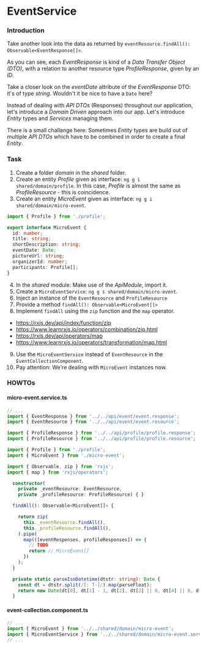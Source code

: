 EventService
============

### Introduction

Take another look into the data as returned by `eventResource.findAll(): Observable<EventResponse[]>`.

As you can see, each _EventResponse_ is kind of a _Data Transfer Object (DTO)_, with a relation to another resource type _ProfileResponse_, given by an _ID_.

Take a closer look on the _eventDate_ attribute of the _EventResponse_ DTO: it's of type _string_. Wouldn't it be nice to have a `Date` here?

Instead of dealing with _API DTOs_ (Responses) throughout our application, let's introduce a _Domain Driven_ approach into our app. Let's introduce _Entity_ types and _Services_ managing them.

There is a small challange here: Sometimes _Entity_ types are build out of multiple _API DTOs_ which have to be combined in order to create a final _Entity_.

### Task

1. Create a folder _domain_ in the _shared_ folder.
2. Create an entity _Profile_ given as interface: `ng g i shared/domain/profile`. 
In this case, _Profile_ is almost the same as _ProfileResource_ - this is coincidence.
3. Create an entity _MicroEvent_ given as interface: `ng g i shared/domain/micro-event`.

```ts
import { Profile } from './profile';

export interface MicroEvent {
  id: number;
  title: string;
  shortDescription: string;
  eventDate: Date;
  pictureUrl: string;
  organizerId: number;
  participants: Profile[];
}

```
4. In the _shared_ module: Make use of the _ApiModule_, import it.
5. Create a `MicroEventService`: `ng g s shared/domain/micro-event`.
6. Inject an instance of the `EventResource` and `ProfileResource` 
7. Provide a method `findAll(): Observable<MicroEvent[]>`
8. Implement `findAll` using the `zip` function and the `map` operator.

- https://rxjs.dev/api/index/function/zip
- https://www.learnrxjs.io/operators/combination/zip.html
- https://rxjs.dev/api/operators/map
- https://www.learnrxjs.io/operators/transformation/map.html

9. Use the `MicroEventService` instead of `EventResource` in the `EventCollectionComponent`.
10. Pay attention: We're dealing with `MicroEvent` instances now.

### HOWTOs

#### micro-event.service.ts
```ts
// ...
import { EventResponse } from '../../api/event/event.response';
import { EventResource } from '../../api/event/event.resource';

import { ProfileResponse } from '../../api/profile/profile.response';
import { ProfileResource } from '../../api/profile/profile.resource';

import { Profile } from './profile';
import { MicroEvent } from './micro-event';

import { Observable, zip } from 'rxjs';
import { map } from 'rxjs/operators';
```

```ts
  constructor(
    private _eventResource: EventResource,
    private _profileResource: ProfileResource) { }
```

```ts
  findAll(): Observable<MicroEvent[]> {

    return zip(
      this._eventResource.findAll(),
      this._profileResource.findAll(),
    ).pipe(
      map(([eventResponses, profileResponses]) => {
        // TODO
        return // MicroEvent[]
      })
    );
  }
```

```ts
  private static parseIsoDatetime(dtstr: string): Date {
    const dt = dtstr.split(/[: T-]/).map(parseFloat);
    return new Date(dt[0], dt[1] - 1, dt[2], dt[3] || 0, dt[4] || 0, dt[5] || 0, 0);
  }
```

#### event-collection.component.ts
```ts
// ...
import { MicroEvent } from '../../shared/domain/micro-event';
import { MicroEventService } from '../../shared/domain/micro-event.service';
// ...
```
